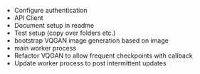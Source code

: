 * Configure authentication
* API Client
* Document setup in readme
* Test setup (copy over folders etc.)
* bootstrap VQGAN image generation based on image
* main worker process
* Refactor VQGAN to allow frequent checkpoints with callback
* Update worker process to post intermittent updates
